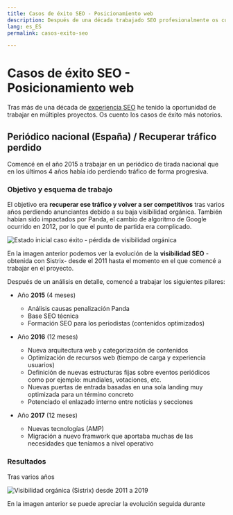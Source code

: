 ```yaml
---
title: Casos de éxito SEO - Posicionamiento web
description: Después de una década trabajado SEO profesionalmente os cuento mis aprendizajes
lang: es_ES
permalink: casos-exito-seo

---
```


# Casos de éxito SEO - Posicionamiento web

Tras más de una década de [experiencia SEO](experiencia-seo) he tenido la oportunidad de trabajar en múltiples proyectos. Os cuento los casos de éxito más notorios.

## Periódico nacional (España) / Recuperar tráfico perdido

Comencé en el año 2015 a trabajar en un periódico de tirada nacional que en los últimos 4 años había ido perdiendo tráfico de forma progresiva.

### Objetivo y esquema de trabajo

El objetivo era **recuperar ese tráfico y volver a ser competitivos** tras varios años perdiendo anunciantes debido a su baja visibilidad orgánica. También habían sido impactados por Panda, el cambio de algoritmo de Google ocurrido en 2012, por lo que el punto de partida era complicado.

![Estado inicial caso éxito - pérdida de visibilidad orgánica](https://i.imgur.com/esO1WW0.png)

En la imagen anterior podemos ver la evolución de la **visibilidad SEO** -obtenida con Sistrix- desde el 2011 hasta el momento en el que comencé a trabajar en el proyecto.

Después de un análisis en detalle, comencé a trabajar los siguientes pilares:

- Año **2015** (4 meses)
  - Análisis causas penalización Panda
  - Base SEO técnica
  - Formación SEO para los periodistas (contenidos optimizados)
  
- Año **2016** (12  meses)
     -  Nueva arquitectura web y categorización de contenidos
     -  Optimización de recursos web (tiempo de carga y experiencia usuarios)
     - Definición de nuevas estructuras fijas sobre eventos periódicos como por ejemplo: mundiales, votaciones, etc. 
     - Nuevas puertas de entrada basadas en una sola landing muy optimizada para un término concreto
     - Potenciado el enlazado interno entre noticias y secciones
 - Año **2017** (12 meses)
   - Nuevas tecnologías (AMP)
   - Migración a nuevo framwork que aportaba muchas de las necesidades que teníamos a nivel operativo

### Resultados

Tras varios años 

![Visibilidad orgánica (Sistrix) desde 2011 a 2019](https://i.imgur.com/n08VP9W.png)


En la imagen anterior se puede apreciar la evolución seguida durante
<!--stackedit_data:
eyJoaXN0b3J5IjpbOTcwODUxNTQyLC04NjgyNTQyOTEsLTE1OD
YwMzAwMzgsMTcyNTg4ODM1OSwzODUxMzgwMjQsMTAyODQ3NTUw
MF19
-->